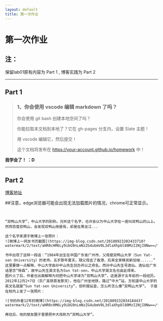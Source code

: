 ```yaml
---
layout: default
title: 第一次作业
---
```


# 第一次作业

## 注：
保留lab01原有内容为 Part 1 , 博客实践为 Part 2  

***

## Part 1

>### 1、你会使用 vscode 编辑 markdown 了吗？
>
>你会使用 git bash 创建本地空间了吗？
>
>你能拉取本文档到本地了？它在 gh-pages 分支内，设置 Slate 主题！
>
>用 vscode 编辑它，然后提交！
>
>这个文档将发布在 https://your-account.github.io/homework 中！  

**我学会了！ ：D** 

***


## Part 2
[博客地址](https://blog.csdn.net/weixin_43266247/article/details/82824739)

##注意，edge浏览器可能会出现无法加载图片的情况，chrome可正常显示。

```

   
“双鸭山大学”，中山大学的别称。光听这个名字，也许会以为中山大学在一座叫双鸭山的山上。然而百度双鸭山，会发现双鸭山倒是有，却是在黑龙江...
   
这个名字来源于微博上一张照片：
![微博上一网友书页截图](https://img-blog.csdn.net/20180923202433710?watermark/2/text/aHR0cHM6Ly9ibG9nLmNzZG4ubmV0L3dlaXhpbl80MzI2NjI0Nw==/font/5a6L5L2T/fontsize/400/fill/I0JBQkFCMA==/dissolve/70)

书中出现了这样一段话：“1984年出生在中国广东省广州市，父母是双鸭山大学（Sun Yat-sen University）的老师。五岁那年夏天，随父母去了香港，后来全家移民新加坡......”
这里要做一点解释，中山大学由孙中山先生创办并以之命名，而孙中山先生号逸仙，逸仙在广东话里念“呀森”，故中山先生英文名为Sun Yat-sen，中山大学英文名也由此得来。
图片火了后，作者也出面解释为何把中山大学译为“双鸭山大学”，这是源于五年前的一段经历。2012年12月2+7日（京广高铁首发那天），他在广州坐地铁，路过“中大”站，方知道中山大学的英文名就是“Sun Yat-sen University”，但听报站音，怎么听怎么像“双鸭山大学”。 于是在校内上发了一张照片：

![书的作者12年的微博](https://img-blog.csdn.net/20180923203418443?watermark/2/text/aHR0cHM6Ly9ibG9nLmNzZG4ubmV0L3dlaXhpbl80MzI2NjI0Nw==/font/5a6L5L2T/fontsize/400/fill/I0JBQkFCMA==/dissolve/70)

再往后，他的朋友圈子里便把中大戏称为“双鸭山大学”。

```


